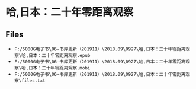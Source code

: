 # 哈,日本：二十年零距离观察

## Files

- `F:/5000G电子书\06-书库更新（201911）\2018.09\0927\哈,日本：二十年零距离观察\哈,日本：二十年零距离观察.epub`
- `F:/5000G电子书\06-书库更新（201911）\2018.09\0927\哈,日本：二十年零距离观察\哈,日本：二十年零距离观察.mobi`
- `F:/5000G电子书\06-书库更新（201911）\2018.09\0927\哈,日本：二十年零距离观察\files.txt`
